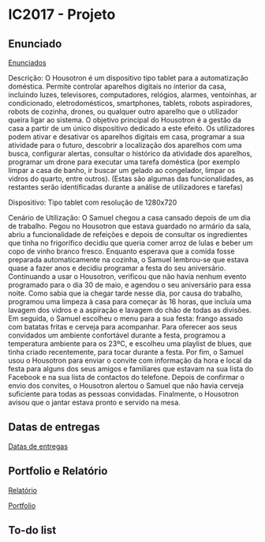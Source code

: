 # IC2017 - Projeto

## Enunciado
[Enunciados](https://moodle.ciencias.ulisboa.pt/mod/page/view.php?id=7487)

Descrição:
O Housotron é um dispositivo tipo tablet para a automatização doméstica. Permite controlar aparelhos digitais no interior da casa, incluindo luzes, televisores, computadores, relógios, alarmes, ventoinhas, ar condicionado, eletrodomésticos, smartphones, tablets, robots aspiradores, robots de cozinha, drones, ou qualquer outro aparelho que o utilizador queira ligar ao sistema. O objetivo principal do Housotron é a gestão da casa a partir de um único dispositivo dedicado a este efeito. Os utilizadores podem ativar e desativar os aparelhos digitais em casa, programar a sua atividade para o futuro, descobrir a localização dos aparelhos com uma busca, configurar alertas, consultar o histórico da atividade dos aparelhos, programar um drone para executar uma tarefa doméstica (por exemplo limpar a casa de banho, ir buscar um gelado ao congelador, limpar os vidros do quarto, entre outros).
(Estas são algumas das funcionalidades, as restantes serão identificadas durante a análise de utilizadores e tarefas)

Dispositivo: Tipo tablet com resolução de 1280x720 

Cenário de Utilização: 
O Samuel chegou a casa cansado depois de um dia de trabalho. Pegou no Housotron que estava guardado no armário da sala, abriu a funcionalidade de refeições e depois de consultar os ingredientes que tinha no frigorífico decidiu que queria comer arroz de lulas e beber um copo de vinho branco fresco. 
Enquanto esperava que a comida fosse preparada automaticamente na cozinha, o Samuel lembrou-se que estava quase a fazer anos e decidiu programar a festa do seu aniversário. Continuando a usar o Housotron, verificou que não havia nenhum evento programado para o dia 30 de maio, e agendou o seu aniversário para essa noite. Como sabia que ia chegar tarde nesse dia, por causa do trabalho, programou uma limpeza à casa para começar às 16 horas, que incluía uma lavagem dos vidros e a aspiração e lavagem do chão de todas as divisões. Em seguida, o Samuel escolheu o menu para a sua festa: frango assado com batatas fritas e cerveja para acompanhar. 
Para oferecer aos seus convidados um ambiente confortável durante a festa, programou a temperatura ambiente para os 23ºC, e escolheu uma playlist de blues, que tinha criado recentemente, para tocar durante a festa. Por fim, o Samuel usou o Housotron para enviar o convite com informação da hora e local da festa para alguns dos seus amigos e familiares que estavam na sua lista do Facebook e na sua lista de contactos do telefone. Depois de confirmar o envio dos convites, o Housotron alertou o Samuel que não havia cerveja suficiente para todas as pessoas convidadas. Finalmente, o Housotron avisou que o jantar estava pronto e servido na mesa.

## Datas de entregas
[Datas de entregas](https://moodle.ciencias.ulisboa.pt/mod/page/view.php?id=7483)

## Portfolio e Relatório
[Relatório](https://moodle.ciencias.ulisboa.pt/mod/page/view.php?id=7489)

[Portfolio](https://moodle.ciencias.ulisboa.pt/mod/page/view.php?id=7488)

## To-do list

